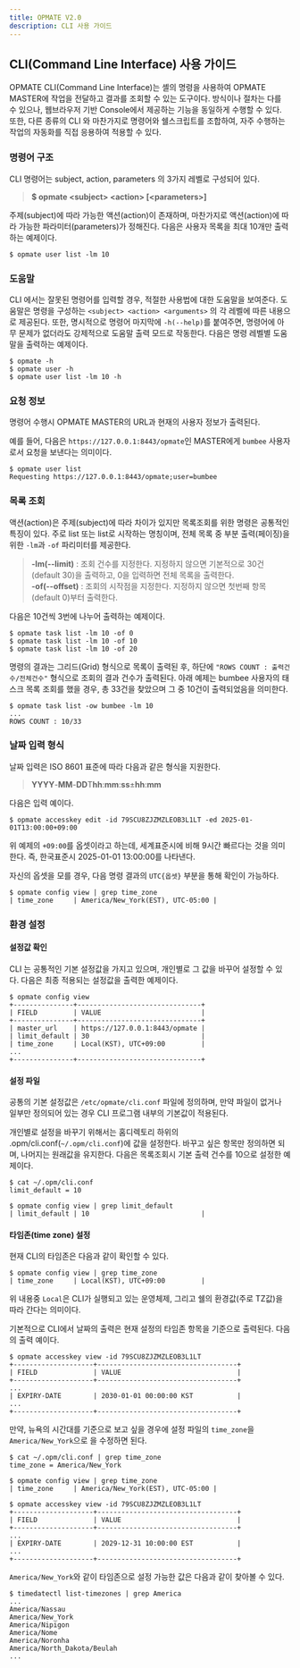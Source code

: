 ```yaml
---
title: OPMATE V2.0
description: CLI 사용 가이드
---
```


## CLI(Command Line Interface) 사용 가이드

OPMATE CLI(Command Line Interface)는 셸의 명령을 사용하여 OPMATE MASTER에 작업을 전달하고 결과를 조회할 수 있는 도구이다.
방식이나 절차는 다를 수 있으나, 웹브라우저 기반 Console에서 제공하는 기능을 동일하게 수행할 수 있다.
또한, 다른 종류의 CLI 와 마찬가지로 명령어와 쉘스크립트를 조합하여, 자주 수행하는 작업의 자동화를 직접 응용하여 적용할 수 있다.

### 명령어 구조

CLI 명령어는 subject, action, parameters 의 3가지 레벨로 구성되어 있다.

>**$ opmate &lt;subject&gt; &lt;action&gt; [&lt;parameters&gt;]**

주제(subject)에 따라 가능한 액션(action)이 존재하며, 마찬가지로 액션(action)에 따라 가능한 파라미터(parameters)가 정해진다.
다음은 사용자 목록을 최대 10개만 출력하는 예제이다.

```
$ opmate user list -lm 10
```

### 도움말

CLI 에서는 잘못된 명령어를 입력할 경우, 적절한 사용법에 대한 도움말을 보여준다.
도움말은 명령을 구성하는 `<subject> <action> <arguments>` 의 각 레벨에 따른 내용으로 제공된다.
또한, 명시적으로 명령어 마지막에 `-h(--help)`를 붙여주면, 명령어에 아무 문제가 없더라도 강제적으로 도움말 출력 모드로 작동한다.
다음은 명령 레벨별 도움말을 출력하는 예제이다.

```
$ opmate -h
$ opmate user -h
$ opmate user list -lm 10 -h
```

### 요청 정보

명령어 수행시 OPMATE MASTER의 URL과 현재의 사용자 정보가 출력된다.

예를 들어, 다음은 `https://127.0.0.1:8443/opmate`인 MASTER에게 `bumbee` 사용자로서 요청을 보낸다는 의미이다.

```
$ opmate user list
Requesting https://127.0.0.1:8443/opmate;user=bumbee
```

### 목록 조회

액션(action)은 주제(subject)에 따라 차이가 있지만 목록조회를 위한 명령은 공통적인 특징이 있다.
주로 list 또는 list로 시작하는 명칭이며, 전체 목록 중 부분 출력(페이징)을 위한 `-lm`과 `-of` 파리미터를 제공한다.

>**-lm(--limit)** : 조회 건수를 지정한다. 지정하지 않으면 기본적으로 30건(default 30)을 출력하고, 0을 입력하면 전체 목록을 출력한다.<br>
>**-of(--offset)** : 조회의 시작점을 지정한다. 지정하지 않으면 첫번째 항목(default 0)부터 출력한다.

다음은 10건씩 3번에 나누어 출력하는 예제이다.

```
$ opmate task list -lm 10 -of 0
$ opmate task list -lm 10 -of 10
$ opmate task list -lm 10 -of 20
```

명령의 결과는 그리드(Grid) 형식으로 목록이 출력된 후, 하단에 `"ROWS COUNT : 출력건수/전체건수"` 형식으로 조회의 결과 건수가 출력된다.
아래 예제는 bumbee 사용자의 태스크 목록 조회를 했을 경우, 총 33건을 찾았으며 그 중 10건이 출력되었음을 의미한다.

```
$ opmate task list -ow bumbee -lm 10
...
ROWS COUNT : 10/33
```

### 날짜 입력 형식

날짜 입력은 ISO 8601 표준에 따라 다음과 같은 형식을 지원한다.

>**YYYY**-**MM**-**DD**T**hh**:**mm**:**ss**±**hh**:**mm**

다음은 입력 예이다.

```
$ opmate accesskey edit -id 79SCU8ZJZMZLEOB3L1LT -ed 2025-01-01T13:00:00+09:00
```

위 예제의 `+09:00`를 옵셋이라고 하는데, 세계표준시에 비해 9시간 빠르다는 것을 의미한다.
즉, 한국표준시 2025-01-01 13:00:00를 나타낸다.

자신의 옵셋을 모를 경우, 다음 명령 결과의 `UTC{옵셋}` 부분을 통해 확인이 가능하다.

```
$ opmate config view | grep time_zone
| time_zone     | America/New_York(EST), UTC-05:00 |
```

### 환경 설정

#### 설정값 확인

CLI 는 공통적인 기본 설정값을 가지고 있으며, 개인별로 그 값을 바꾸어 설정할 수 있다.
다음은 최종 적용되는 설정값을 출력한 예제이다.

```
$ opmate config view
+---------------+-------------------------------+
| FIELD         | VALUE                         |
+---------------+-------------------------------+
| master_url    | https://127.0.0.1:8443/opmate |
| limit_default | 30                            |
| time_zone     | Local(KST), UTC+09:00         |
...
+---------------+-------------------------------+
```

#### 설정 파일

공통의 기본 설정값은 `/etc/opmate/cli.conf` 파일에 정의하며, 만약 파일이 없거나 일부만 정의되어 있는 경우 CLI 프로그램 내부의 기본값이 적용된다.

개인별로 설정을 바꾸기 위해서는 홈디렉토리 하위의 .opm/cli.conf(`~/.opm/cli.conf`)에 값을 설정한다.
바꾸고 싶은 항목만 정의하면 되며, 나머지는 원래값을 유지한다.
다음은 목록조회시 기본 출력 건수를 10으로 설정한 예제이다.

```
$ cat ~/.opm/cli.conf
limit_default = 10

$ opmate config view | grep limit_default
| limit_default | 10                            |
```

#### 타임존(time zone) 설정

현재 CLI의 타임존은 다음과 같이 확인할 수 있다.

```
$ opmate config view | grep time_zone
| time_zone     | Local(KST), UTC+09:00         |
```

위 내용중 `Local`은 CLI가 실행되고 있는 운영체제, 그리고 쉘의 환경값(주로 TZ값)을 따라 간다는 의미이다.

기본적으로 CLI에서 날짜의 출력은 현재 설정의 타임존 항목을 기준으로 출력된다. 다음의 출력 예이다.

```
$ opmate accesskey view -id 79SCU8ZJZMZLEOB3L1LT
+--------------------+-----------------------------------+
| FIELD              | VALUE                             |
+--------------------+-----------------------------------+
...
| EXPIRY-DATE        | 2030-01-01 00:00:00 KST           |
...
+--------------------+-----------------------------------+
```

만약, 뉴욕의 시간대를 기준으로 보고 싶을 경우에 설정 파일의 `time_zone`을 `America/New_York`으로 을 수정하면 된다.

```
$ cat ~/.opm/cli.conf | grep time_zone
time_zone = America/New_York

$ opmate config view | grep time_zone
| time_zone     | America/New_York(EST), UTC-05:00 |

$ opmate accesskey view -id 79SCU8ZJZMZLEOB3L1LT
+--------------------+-----------------------------------+
| FIELD              | VALUE                             |
+--------------------+-----------------------------------+
...
| EXPIRY-DATE        | 2029-12-31 10:00:00 EST           |
...
+--------------------+-----------------------------------+
```

`America/New_York`와 같이 타임존으로 설정 가능한 값은 다음과 같이 찾아볼 수 있다.

```
$ timedatectl list-timezones | grep America
...
America/Nassau
America/New_York
America/Nipigon
America/Nome
America/Noronha
America/North_Dakota/Beulah
...
```